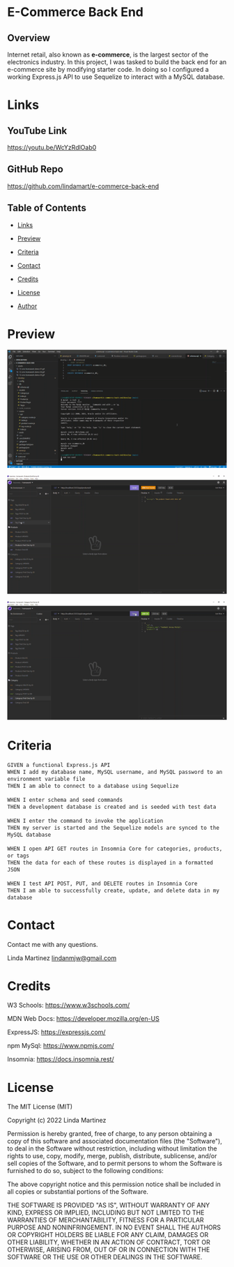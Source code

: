 # E-Commerce Back End

## Overview

Internet retail, also known as **e-commerce**, is the largest sector of the electronics industry.  In this project, I was tasked to build the back end for an e-commerce site by modifying starter code. In doing so I  configured a working Express.js API to use Sequelize to interact with a MySQL database.


# Links
 ## YouTube Link
 https://youtu.be/WcYzRdlOab0

 ## GitHub Repo
 https://github.com/lindamart/e-commerce-back-end

## Table of Contents 

* [Links](#links)

* [Preview](#preview)

* [Criteria](#criteria) 

* [Contact](#contact)

* [Credits](#credits)

* [License](#license)

* [Author](#author)


# Preview

![](assets/terminal.gif)

![](assets/insomniaFindAll.gif)

![](assets/insomniaDeleteLookup.gif)

# Criteria
```
GIVEN a functional Express.js API
WHEN I add my database name, MySQL username, and MySQL password to an environment variable file
THEN I am able to connect to a database using Sequelize

WHEN I enter schema and seed commands
THEN a development database is created and is seeded with test data

WHEN I enter the command to invoke the application
THEN my server is started and the Sequelize models are synced to the MySQL database

WHEN I open API GET routes in Insomnia Core for categories, products, or tags
THEN the data for each of these routes is displayed in a formatted JSON

WHEN I test API POST, PUT, and DELETE routes in Insomnia Core
THEN I am able to successfully create, update, and delete data in my database
```
# Contact

Contact me with any questions.

Linda Martinez [lindanmjw@gmail.com](mailto:lindanmjw@gmail.com)


# Credits 

W3 Schools: https://www.w3schools.com/

MDN Web Docs: https://developer.mozilla.org/en-US

ExpressJS: https://expressjs.com/

npm MySql: https://www.npmjs.com/

Insomnia: https://docs.insomnia.rest/

# License

The MIT License (MIT)

Copyright (c) 2022 Linda Martinez

Permission is hereby granted, free of charge, to any person obtaining a copy of this software and associated documentation files (the "Software"), to deal in the Software without restriction, including without limitation the rights to use, copy, modify, merge, publish, distribute, sublicense, and/or sell copies of the Software, and to permit persons to whom the Software is furnished to do so, subject to the following conditions:

The above copyright notice and this permission notice shall be included in all copies or substantial portions of the Software.

THE SOFTWARE IS PROVIDED "AS IS", WITHOUT WARRANTY OF ANY KIND, EXPRESS OR IMPLIED, INCLUDING BUT NOT LIMITED TO THE WARRANTIES OF MERCHANTABILITY, FITNESS FOR A PARTICULAR PURPOSE AND NONINFRINGEMENT. IN NO EVENT SHALL THE AUTHORS OR COPYRIGHT HOLDERS BE LIABLE FOR ANY CLAIM, DAMAGES OR OTHER LIABILITY, WHETHER IN AN ACTION OF CONTRACT, TORT OR OTHERWISE, ARISING FROM, OUT OF OR IN CONNECTION WITH THE SOFTWARE OR THE USE OR OTHER DEALINGS IN THE SOFTWARE.
  
